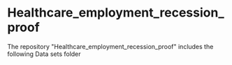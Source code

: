 # Healthcare_employment_recession_proof
The repository "Healthcare_employment_recession_proof" includes the following
Data sets folder
